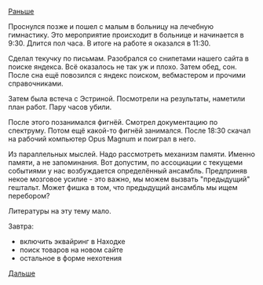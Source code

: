 [Раньше](2018.02.04.md)

Проснулся позже и пошел с малым в больницу на лечебную гимнастику.
Это мероприятие происходит в больнице и начинается в 9:30. Длится пол часа.
В итоге на работе я оказался в 11:30.

Сделал текучку по письмам. Разобрался со снипетами нашего сайта в поиске яндекса. Всё оказалось не так уж и плохо. Затем обед, сон. После сна ещё повозился с яндекс поиском, вебмастером и прочими справочниками.

Затем была встеча с Эстриной. Посмотрели на результаты, наметили план работ. Пару часов убили.

После этого позанимался фигнёй. Смотрел документацию по спектруму. Потом ещё какой-то фигнёй занимался.
После 18:30 скачал на рабочий компьютер Opus Magnum и поиграл в него.

Из параллельных мыслей.
Надо рассмотреть механизм памяти. Именно памяти, а не запоминания.
Вот допустим, по ассоциации с текущеми событиями у нас возбуждается определённый ансамбль. Предприняв некое мозговое усилие - это важно, мы можем вызвать "предыдущий" гештальт. Может фишка в том, что предыдущий ансамбль мы ищем перебором?

Литературы на эту тему мало.

Завтра:
  - включить эквайринг в Находке
  - поиск товаров на новом сайте
  - остальное в форме нехотения

[Дальше](2018.02.06.md)